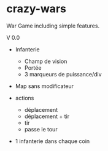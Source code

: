 crazy-wars
==========

War Game including simple features.

V 0.0

 - Infanterie
    - Champ de vision
    - Portée
    - 3 marqueurs de puissance/div

 - Map sans modificateur
 - actions
    - déplacement
    - déplacement + tir
    - tir
    - passe le tour
 - 1 infanterie dans chaque coin
